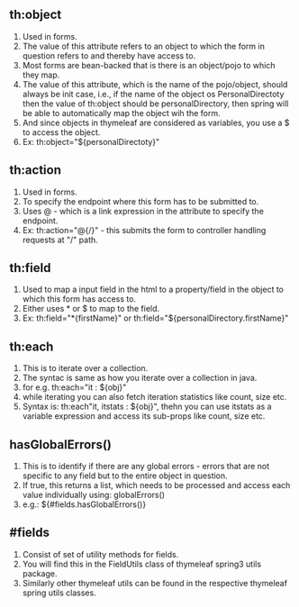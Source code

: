 
## th:object
1. Used in forms.
2. The value of this attribute refers to an object to which the form in question refers to and thereby have access to.
3. Most forms are bean-backed that is there is an object/pojo to which they map.
4. The value of this attribute, which is the name of the pojo/object, should always be init case, i.e., if the name of the object os PersonalDirectoty then the value of th:object should be personalDirectory, then spring will be able to automatically map the object wih the form.
5. And since objects in thymeleaf are considered as variables, you use a $ to access the object.
6. Ex: th:object="${personalDirectoty}"

## th:action
1. Used in forms.
2. To specify the endpoint where this form has to be submitted to.
3. Uses @ - which is a link expression in the attribute to specify the endpoint.
4. Ex: th:action="@{/}" - this submits the form to controller handling requests at "/" path.

## th:field
1. Used to map a input field in the html to a property/field in the object to which this form has access to.
2. Either uses * or $ to map to the field.
4. Ex: th:field="*{firstName}" or th:field="${personalDirectory.firstName}"

## th:each
1. This is to iterate over a collection.
2. The syntac is same as how you iterate over a collection in java.
3. for e.g. th:each="it : ${obj}"
4. while iterating you can also fetch iteration statistics like count, size etc.
5. Syntax is: th:each"it, itstats : ${obj}", thehn you can use itstats as a variable expression and access its sub-props like count, size etc.

## hasGlobalErrors()
1. This is to identify if there are any global errors - errors that are not specific to any field but to the entire object in question.
2. If true, this returns a list, which needs to be processed and access each value individually using: globalErrors()
3. e.g.: ${#fields.hasGlobalErrors()}

## #fields
1. Consist of set of utility methods for fields.
2. You will find this in the FieldUtils class of thymeleaf spring3 utils package.
3. Similarly other thymeleaf utils can be found in the respective thymeleaf spring utils classes.
